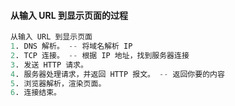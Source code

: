 #### 从输入 URL 到显示页面的过程
```s
从输入 URL 到显示页面
1. DNS 解析。 -- 将域名解析 IP 
2. TCP 连接。 -- 根据 IP 地址，找到服务器连接
3. 发送 HTTP 请求。
4. 服务器处理请求，并返回 HTTP 报文。 -- 返回你要的内容
5. 浏览器解析，渲染页面。
6. 连接结束。
```